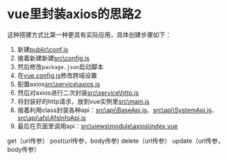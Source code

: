 # vue里封装axios的思路2

这种搭建方式比第一种更具有实际应用，具体创建步骤如下：

1. 新建[public\conf.js](public\conf.js)
2. 接着新建新建[src\config.js](src\config.js)
3. 然后修改`package.json`启动脚本
4. 在[vue.config.js](vue.config.js)修改跨域设置
5. 配置axios[src\service\axios.js](src\service\axios.js)
6. 然后对axios进行二次封装[src\service\http.js](src\service\http.js)
7. 将封装好的http请求，放到vue实例里[src\main.js](src\main.js)
8. 接着利用class封装各种api：[src\api\BaseApi.js](src\api\BaseApi.js)、[src\api\SystemApi.js](src\api\SystemApi.js)、[src\api\afs\AfsInfoApi.js](src\api\afs\AfsInfoApi.js)
9. 最后在页面里调用api：[src\views\module\axios\index.vue](src\views\module\axios\index.vue)


get（url传参）
post(url传参，body传参)
delete（url传参）
update（url传参，body传参）





